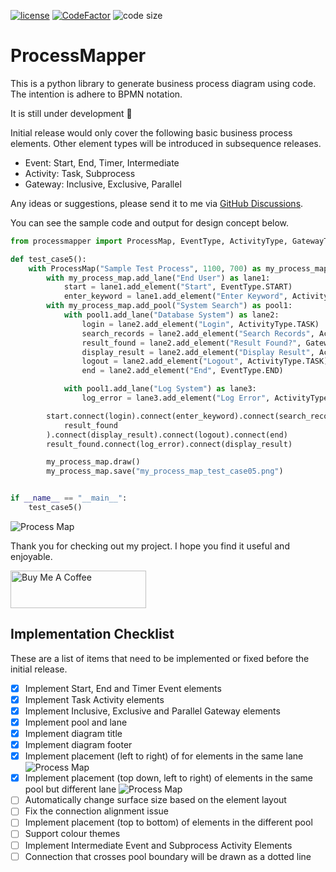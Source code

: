 [![license](https://img.shields.io/badge/license-mit-brightgreen.svg?style=plastic)](https://en.wikipedia.org/wiki/MIT_License)
[![CodeFactor](https://www.codefactor.io/repository/github/csgoh/processmapper/badge?style=plastic)](https://www.codefactor.io/repository/github/csgoh/processmapper)
![code size](https://img.shields.io/github/languages/code-size/csgoh/processmapper?style=plastic)

# ProcessMapper

This is a python library to generate business process diagram using code. The intention is adhere to BPMN notation.

It is still under development :construction:

Initial release would only cover the following basic business process elements. Other element types will be introduced in subsequence releases.

* Event: Start, End, Timer, Intermediate
* Activity: Task, Subprocess
* Gateway: Inclusive, Exclusive, Parallel

Any ideas or suggestions, please send it to me via [GitHub Discussions](https://github.com/csgoh/processmapper/discussions).

You can see the sample code and output for design concept below.

```python
from processmapper import ProcessMap, EventType, ActivityType, GatewayType

def test_case5():
    with ProcessMap("Sample Test Process", 1100, 700) as my_process_map:
        with my_process_map.add_lane("End User") as lane1:
            start = lane1.add_element("Start", EventType.START)
            enter_keyword = lane1.add_element("Enter Keyword", ActivityType.TASK)
        with my_process_map.add_pool("System Search") as pool1:
            with pool1.add_lane("Database System") as lane2:
                login = lane2.add_element("Login", ActivityType.TASK)
                search_records = lane2.add_element("Search Records", ActivityType.TASK)
                result_found = lane2.add_element("Result Found?", GatewayType.EXCLUSIVE)
                display_result = lane2.add_element("Display Result", ActivityType.TASK)
                logout = lane2.add_element("Logout", ActivityType.TASK)
                end = lane2.add_element("End", EventType.END)

            with pool1.add_lane("Log System") as lane3:
                log_error = lane3.add_element("Log Error", ActivityType.TASK)

        start.connect(login).connect(enter_keyword).connect(search_records).connect(
            result_found
        ).connect(display_result).connect(logout).connect(end)
        result_found.connect(log_error).connect(display_result)

        my_process_map.draw()
        my_process_map.save("my_process_map_test_case05.png")


if __name__ == "__main__":
    test_case5()
```

![Process Map](https://github.com/csgoh/processmapper/blob/main/my_process_map_test_case05.png)

Thank you for checking out my project. I hope you find it useful and enjoyable.

<a href="https://www.buymeacoffee.com/csgoh" target="_blank"><img src="https://cdn.buymeacoffee.com/buttons/v2/default-yellow.png" alt="Buy Me A Coffee" style="height: 60px !important;width: 217px !important;" ></a>

## Implementation Checklist

These are a list of items that need to be implemented or fixed before the initial release.

- [X] Implement Start, End and Timer Event elements
- [X] Implement Task Activity elements
- [X] Implement Inclusive, Exclusive and Parallel Gateway elements
- [X] Implement pool and lane
- [X] Implement diagram title
- [X] Implement diagram footer
- [X] Implement placement (left to right) of for elements in the same lane ![Process Map](https://github.com/csgoh/processmapper/blob/main/my_process_map_test_case06.png)
- [X] Implement placement (top down, left to right) of elements in the same pool but different lane ![Process Map](https://github.com/csgoh/processmapper/blob/main/my_process_map_test_case07.png)
- [ ] Automatically change surface size based on the element layout
- [ ] Fix the connection alignment issue
- [ ] Implement placement (top to bottom) of elements in the different pool
- [ ] Support colour themes
- [ ] Implement Intermediate Event and Subprocess Activity Elements
- [ ] Connection that crosses pool boundary will be drawn as a dotted line
